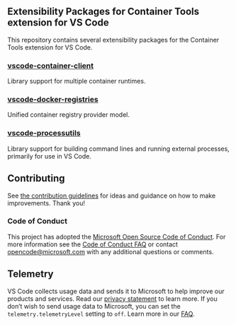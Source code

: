 ## Extensibility Packages for Container Tools extension for VS Code
This repository contains several extensibility packages for the Container Tools extension for VS Code.

### [vscode-container-client](https://github.com/microsoft/vscode-docker-extensibility/tree/main/packages/vscode-container-client)
Library support for multiple container runtimes.

### [vscode-docker-registries](https://github.com/microsoft/vscode-docker-extensibility/tree/main/packages/vscode-docker-registries)
Unified container registry provider model.

### [vscode-processutils](https://github.com/microsoft/vscode-docker-extensibility/tree/main/packages/vscode-processutils)
Library support for building command lines and running external processes, primarily for use in VS Code.

## Contributing

See [the contribution guidelines](CONTRIBUTING.md) for ideas and guidance on how to make improvements. Thank you!

### Code of Conduct

This project has adopted the [Microsoft Open Source Code of Conduct](https://opensource.microsoft.com/codeofconduct/). For more information see the [Code of Conduct FAQ](https://opensource.microsoft.com/codeofconduct/faq/) or contact [opencode@microsoft.com](mailto:opencode@microsoft.com) with any additional questions or comments.

## Telemetry

VS Code collects usage data and sends it to Microsoft to help improve our products and services. Read our [privacy statement](https://go.microsoft.com/fwlink/?LinkID=528096&clcid=0x409) to learn more. If you don’t wish to send usage data to Microsoft, you can set the `telemetry.telemetryLevel` setting to `off`. Learn more in our [FAQ](https://code.visualstudio.com/docs/supporting/faq#_how-to-disable-telemetry-reporting).
